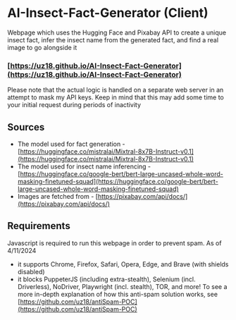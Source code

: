 # AI-Insect-Fact-Generator (Client)
Webpage which uses the Hugging Face and Pixabay API to create a unique insect fact, infer the insect name from the generated fact, and find a real image to go alongside it

### [https://uz18.github.io/AI-Insect-Fact-Generator](https://uz18.github.io/AI-Insect-Fact-Generator)

Please note that the actual logic is handled on a separate web server in an attempt to mask my API keys. 
Keep in mind that this may add some time to your initial request during periods of inactivity

## Sources
- The model used for fact generation - [https://huggingface.co/mistralai/Mixtral-8x7B-Instruct-v0.1](https://huggingface.co/mistralai/Mixtral-8x7B-Instruct-v0.1)
- The model used for insect name inferencing - [https://huggingface.co/google-bert/bert-large-uncased-whole-word-masking-finetuned-squad](https://huggingface.co/google-bert/bert-large-uncased-whole-word-masking-finetuned-squad)
- Images are fetched from - [https://pixabay.com/api/docs/](https://pixabay.com/api/docs/) 

## Requirements
Javascript is required to run this webpage in order to prevent spam.
As of 4/11/2024
- it supports Chrome, Firefox, Safari, Opera, Edge, and Brave (with shields disabled)
- it blocks PuppeterJS (including extra-stealth), Selenium (incl. Driverless), NoDriver, Playwright (incl. stealth), TOR, and more!
To see a more in-depth explanation of how this anti-spam solution works, see [https://github.com/uz18/antiSpam-POC](https://github.com/uz18/antiSpam-POC)
